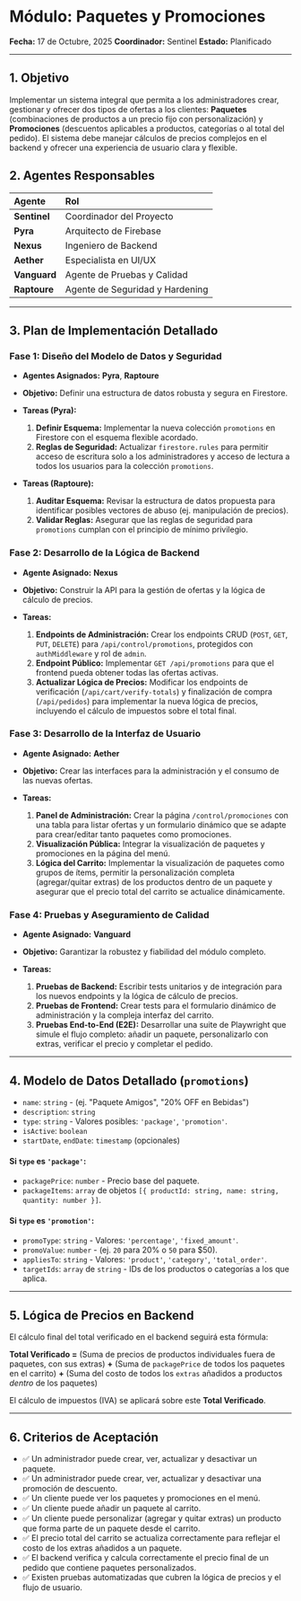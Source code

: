 # Módulo: Paquetes y Promociones

**Fecha:** 17 de Octubre, 2025
**Coordinador:** Sentinel
**Estado:** Planificado

---

## 1. Objetivo

Implementar un sistema integral que permita a los administradores crear, gestionar y ofrecer dos tipos de ofertas a los clientes: **Paquetes** (combinaciones de productos a un precio fijo con personalización) y **Promociones** (descuentos aplicables a productos, categorías o al total del pedido). El sistema debe manejar cálculos de precios complejos en el backend y ofrecer una experiencia de usuario clara y flexible.

## 2. Agentes Responsables

| Agente | Rol |
| :--- | :--- |
| **Sentinel** | Coordinador del Proyecto |
| **Pyra** | Arquitecto de Firebase |
| **Nexus** | Ingeniero de Backend |
| **Aether** | Especialista en UI/UX |
| **Vanguard** | Agente de Pruebas y Calidad |
| **Raptoure** | Agente de Seguridad y Hardening |

---

## 3. Plan de Implementación Detallado

### Fase 1: Diseño del Modelo de Datos y Seguridad

*   **Agentes Asignados:** **Pyra**, **Raptoure**
*   **Objetivo:** Definir una estructura de datos robusta y segura en Firestore.

*   **Tareas (Pyra):**
    1.  **Definir Esquema:** Implementar la nueva colección `promotions` en Firestore con el esquema flexible acordado.
    2.  **Reglas de Seguridad:** Actualizar `firestore.rules` para permitir acceso de escritura solo a los administradores y acceso de lectura a todos los usuarios para la colección `promotions`.

*   **Tareas (Raptoure):**
    1.  **Auditar Esquema:** Revisar la estructura de datos propuesta para identificar posibles vectores de abuso (ej. manipulación de precios).
    2.  **Validar Reglas:** Asegurar que las reglas de seguridad para `promotions` cumplan con el principio de mínimo privilegio.

### Fase 2: Desarrollo de la Lógica de Backend

*   **Agente Asignado:** **Nexus**
*   **Objetivo:** Construir la API para la gestión de ofertas y la lógica de cálculo de precios.

*   **Tareas:**
    1.  **Endpoints de Administración:** Crear los endpoints CRUD (`POST`, `GET`, `PUT`, `DELETE`) para `/api/control/promotions`, protegidos con `authMiddleware` y rol de `admin`.
    2.  **Endpoint Público:** Implementar `GET /api/promotions` para que el frontend pueda obtener todas las ofertas activas.
    3.  **Actualizar Lógica de Precios:** Modificar los endpoints de verificación (`/api/cart/verify-totals`) y finalización de compra (`/api/pedidos`) para implementar la nueva lógica de precios, incluyendo el cálculo de impuestos sobre el total final.

### Fase 3: Desarrollo de la Interfaz de Usuario

*   **Agente Asignado:** **Aether**
*   **Objetivo:** Crear las interfaces para la administración y el consumo de las nuevas ofertas.

*   **Tareas:**
    1.  **Panel de Administración:** Crear la página `/control/promociones` con una tabla para listar ofertas y un formulario dinámico que se adapte para crear/editar tanto paquetes como promociones.
    2.  **Visualización Pública:** Integrar la visualización de paquetes y promociones en la página del menú.
    3.  **Lógica del Carrito:** Implementar la visualización de paquetes como grupos de ítems, permitir la personalización completa (agregar/quitar extras) de los productos dentro de un paquete y asegurar que el precio total del carrito se actualice dinámicamente.

### Fase 4: Pruebas y Aseguramiento de Calidad

*   **Agente Asignado:** **Vanguard**
*   **Objetivo:** Garantizar la robustez y fiabilidad del módulo completo.

*   **Tareas:**
    1.  **Pruebas de Backend:** Escribir tests unitarios y de integración para los nuevos endpoints y la lógica de cálculo de precios.
    2.  **Pruebas de Frontend:** Crear tests para el formulario dinámico de administración y la compleja interfaz del carrito.
    3.  **Pruebas End-to-End (E2E):** Desarrollar una suite de Playwright que simule el flujo completo: añadir un paquete, personalizarlo con extras, verificar el precio y completar el pedido.

---

## 4. Modelo de Datos Detallado (`promotions`)

*   `name`: `string` - (ej. "Paquete Amigos", "20% OFF en Bebidas")
*   `description`: `string`
*   `type`: `string` - Valores posibles: `'package'`, `'promotion'`.
*   `isActive`: `boolean`
*   `startDate`, `endDate`: `timestamp` (opcionales)

#### Si `type` es `'package'`:
*   `packagePrice`: `number` - Precio base del paquete.
*   `packageItems`: `array` de objetos `[{ productId: string, name: string, quantity: number }]`.

#### Si `type` es `'promotion'`:
*   `promoType`: `string` - Valores: `'percentage'`, `'fixed_amount'`.
*   `promoValue`: `number` - (ej. `20` para 20% o `50` para $50).
*   `appliesTo`: `string` - Valores: `'product'`, `'category'`, `'total_order'`.
*   `targetIds`: `array` de `string` - IDs de los productos o categorías a los que aplica.

---

## 5. Lógica de Precios en Backend

El cálculo final del total verificado en el backend seguirá esta fórmula:

**Total Verificado =**
  (Suma de precios de productos individuales fuera de paquetes, con sus extras)
  **+** (Suma de `packagePrice` de todos los paquetes en el carrito)
  **+** (Suma del costo de todos los `extras` añadidos a productos *dentro* de los paquetes)

El cálculo de impuestos (IVA) se aplicará sobre este **Total Verificado**.

---

## 6. Criterios de Aceptación

-   ✅ Un administrador puede crear, ver, actualizar y desactivar un paquete.
-   ✅ Un administrador puede crear, ver, actualizar y desactivar una promoción de descuento.
-   ✅ Un cliente puede ver los paquetes y promociones en el menú.
-   ✅ Un cliente puede añadir un paquete al carrito.
-   ✅ Un cliente puede personalizar (agregar y quitar extras) un producto que forma parte de un paquete desde el carrito.
-   ✅ El precio total del carrito se actualiza correctamente para reflejar el costo de los extras añadidos a un paquete.
-   ✅ El backend verifica y calcula correctamente el precio final de un pedido que contiene paquetes personalizados.
-   ✅ Existen pruebas automatizadas que cubren la lógica de precios y el flujo de usuario.